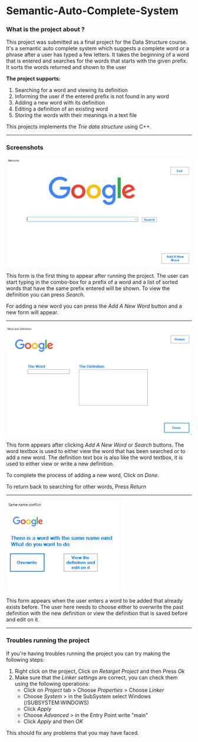 # Semantic-Auto-Complete-System
### What is the project about ?

This project was submitted as a final project for the Data Structure course. It's a semantic auto complete system which suggests a complete word or a phrase after a user has typed a few letters. It takes the beginning of a word that is entered and searches for the words that starts with the given prefix. It sorts the words returned and shown to the user

**The project supports:**

1. Searching for a word and viewing its definition 
2. Informing the user if the entered prefix is not found in any word
3. Adding a new word with its definition
4. Editing a definition of an existing word
5. Storing the words with their meanings in a text file

This projects implements the _Trie data structure_ using C++.



***

### Screenshots

<img src="https://raw.githubusercontent.com/GannaWalaa/Semantic-Auto-Complete-System/master/Screenshots/Welcome_Form1.png" alt="Welcome First Form" style="zoom: 67%;" />

This form is the first thing to appear after running the project. The user can start typing in the combo-box for a prefix of a word and a list of sorted words that have the same prefix entered will be shown. To view the definition you can press _Search_. 

For adding a new word you can press the _Add A New Word_ button and a new form will appear.

---------------------------------------------

<img src="https://raw.githubusercontent.com/GannaWalaa/Semantic-Auto-Complete-System/master/Screenshots/WordAndDefinition_Form2.png" alt="Word and Definition Form" style="zoom: 67%;" />

This form appears after clicking _Add A New Word_ or _Search_ buttons. The word textbox is used to either view the word that has been searched or to add a new word. The definition text box is also like the word textbox, it is used to either view or write a new definition. 

To complete the process of adding a new word, Click on _Done_. 

To return back to searching for other words, Press _Return_

----

<img src="https://raw.githubusercontent.com/GannaWalaa/Semantic-Auto-Complete-System/master/Screenshots/SameNameConflict_Form3.png" alt="Same Name Conflict From" style="zoom: 67%;" />

This form appears when the user enters a word to be added that already exists before. The user here needs to choose either to overwrite the past definition with the new definition or view the definition that is saved before and edit on it.



---

### Troubles running the project

If you're having troubles running the project you can try making the following steps:

1. Right click on the project, Click on _Retarget Project_ and then Press _Ok_
2. Make sure that the _Linker settings_ are correct, you can check them using the following operations:
   * Click on _Project_ tab > Choose _Properties_ > Choose _Linker_
   * Choose _System_ > in the SubSystem select Windows (/SUBSYSTEM:WINDOWS)
   * Click _Apply_
   * Choose _Advanced_ > in the Entry Point write "main"
   * Click _Apply_ and then _OK_

This should fix any problems that you may have faced.  